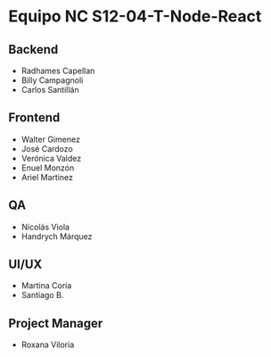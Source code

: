 # Equipo NC S12-04-T-Node-React
 
## Backend 
- Radhames Capellan
- Billy Campagnoli
- Carlos Santillán
 
## Frontend 
- Walter Gimenez
- José Cardozo
- Verónica Valdez
- Enuel Monzón
- Ariel Martinez
 
## QA 
- Nicolás Viola
- Handrych Márquez
 
## UI/UX 
- Martina Coria
- Santiago B.
 
## Project Manager 
- Roxana Viloria